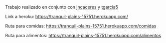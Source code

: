 Trabajo realizado en conjunto con [jncaceres](https://github.com/jncaceres) y [tgarcia5](https://github.com/tgarcia5)

Link a heroku: https://tranquil-plains-15751.herokuapp.com/

 Ruta para comidas: https://tranquil-plains-15751.herokuapp.com/comidas 
 
 Ruta para alimentos: https://tranquil-plains-15751.herokuapp.com/alimentos 
